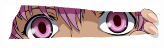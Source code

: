 ![banner](https://raw.githubusercontent.com/Sushant-Lamsal/Sushant-Lamsal/main/images/banner.png)
<div align="center">








